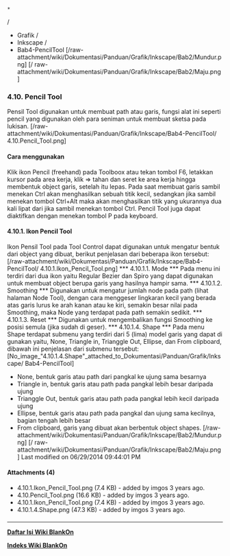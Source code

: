 

    *









  /


  * Grafik  /
  * Inkscape  /
  * Bab4-PencilTool
[/raw-attachment/wiki/Dokumentasi/Panduan/Grafik/Inkscape/Bab2/Mundur.png] [/
raw-attachment/wiki/Dokumentasi/Panduan/Grafik/Inkscape/Bab2/Maju.png]
### 4.10. Pencil Tool
Pensil Tool digunakan untuk membuat path atau garis, fungsi alat ini seperti
pencil yang digunakan oleh para seniman untuk membuat sketsa pada lukisan.
[/raw-attachment/wiki/Dokumentasi/Panduan/Grafik/Inkscape/Bab4-PencilTool/
4.10.Pencil_Tool.png]
#### Cara menggunakan
Klik ikon Pencil (freehand) pada Toolboox atau tekan tombol F6, letakkan kursor
pada area kerja, klik => tahan dan seret ke area kerja hingga membentuk object
garis, setelah itu lepas. Pada saat membuat garis sambil menekan Ctrl akan
menghasilkan sebuah titik kecil, sedangkan jika sambil menekan tombol Ctrl+Alt
maka akan menghasilkan titik yang ukurannya dua kali lipat dari jika sambil
menekan tombol Ctrl. Pencil Tool juga dapat diaktifkan dengan menekan tombol P
pada keyboard.
#### 4.10.1. Ikon Pencil Tool
Ikon Pensil Tool pada Tool Control dapat digunakan untuk mengatur bentuk dari
object yang dibuat, berikut penjelasan dari beberapa ikon tersebut:
[/raw-attachment/wiki/Dokumentasi/Panduan/Grafik/Inkscape/Bab4-PencilTool/
4.10.1.Ikon_Pencil_Tool.png]
*** 4.10.1.1. Mode ***
Pada menu ini terdiri dari dua ikon yaitu Regular Bezier dan Spiro yang dapat
digunakan untuk membuat object berupa garis yang hasilnya hampir sama.
*** 4.10.1.2. Smoothing ***
Digunakan untuk mengatur jumlah node pada path (lihat halaman Node Tool),
dengan cara menggeser lingkaran kecil yang berada atas garis lurus ke arah
kanan atau ke kiri, semakin besar nilai pada Smoothing, maka Node yang terdapat
pada path semakin sedikit.
*** 4.10.1.3. Reset ***
Digunakan untuk mengembalikan fungsi Smoothing ke posisi semula (jika sudah di
geser).
*** 4.10.1.4. Shape ***
Pada menu Shape terdapat submenu yang terdiri dari 5 (lima) model garis yang
dapat di gunakan yaitu, None, Triangle in, Trianggle Out, Ellipse, dan From
clipboard, dibawah ini penjelasan dari submenu tersebut:
[No_image_"4.10.1.4.Shape"_attached_to_Dokumentasi/Panduan/Grafik/Inkscape/
Bab4-PencilTool]
  * None, bentuk garis atau path dari pangkal ke ujung sama besarnya
  * Triangle in, bentuk garis atau path pada pangkal lebih besar daripada
      ujung
  * Trianggle Out, bentuk garis atau path pada pangkal lebih kecil daripada
      ujung
  * Ellipse, bentuk garis atau path pada pangkal dan ujung sama kecilnya,
      bagian tengah lebih besar
  * From clipboard, garis yang dibuat akan berbentuk object shapes.
[/raw-attachment/wiki/Dokumentasi/Panduan/Grafik/Inkscape/Bab2/Mundur.png] [/
raw-attachment/wiki/Dokumentasi/Panduan/Grafik/Inkscape/Bab2/Maju.png]
Last modified on 06/29/2014 09:44:01 PM
#### Attachments (4)
  * 4.10.1.Ikon_Pencil_Tool.png​ (7.4 KB) - added by imgos 3 years ago.
  * 4.10.Pencil_Tool.png​ (16.6 KB) - added by imgos 3 years ago.
  * 4.10.1.Ikon_Pencil_Tool.png​ (7.4 KB) - added by imgos 3 years ago.
  * 4.10.1.4.Shape.png​ (47.3 KB) - added by imgos 3 years ago.
#### 
    
 
 
 
 
 
---
[**Daftar Isi Wiki BlankOn**](/DaftarIsi/README.md)
 
[**Indeks Wiki BlankOn**](/Indeks.md)
